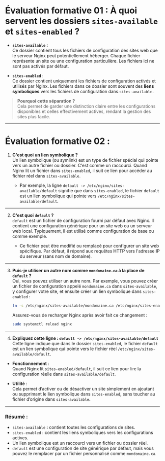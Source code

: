 # **Évaluation formative 01 : À quoi servent les dossiers `sites-available` et `sites-enabled` ?**

- **`sites-available`** :  
  Ce dossier contient tous les fichiers de configuration des sites web que le serveur Nginx peut potentiellement héberger. Chaque fichier représente un site ou une configuration particulière. Les fichiers ici ne sont pas activés par défaut.

- **`sites-enabled`** :  
  Ce dossier contient uniquement les fichiers de configuration activés et utilisés par Nginx. Les fichiers dans ce dossier sont souvent des **liens symboliques** vers les fichiers de configuration dans `sites-available`.

> **Pourquoi cette séparation ?**  
Cela permet de garder une distinction claire entre les configurations disponibles et celles effectivement actives, rendant la gestion des sites plus facile.

---

# **Évaluation formative 02 :**

1. **C'est quoi un lien symbolique ?**  
Un lien symbolique (ou symlink) est un type de fichier spécial qui pointe vers un autre fichier ou dossier. C'est comme un raccourci. Quand Nginx lit un fichier dans `sites-enabled`, il suit ce lien pour accéder au fichier réel dans `sites-available`.

   - Par exemple, la ligne `default -> /etc/nginx/sites-available/default` signifie que dans `sites-enabled`, le fichier `default` est un lien symbolique qui pointe vers `/etc/nginx/sites-available/default`.

---

2. **C'est quoi `default` ?**  
`default` est un fichier de configuration fourni par défaut avec Nginx. Il contient une configuration générique pour un site web ou un serveur web local. Typiquement, il est utilisé comme configuration de base ou comme exemple.

   - Ce fichier peut être modifié ou remplacé pour configurer un site web spécifique. Par défaut, il répond aux requêtes HTTP vers l'adresse IP du serveur (sans nom de domaine).

---

3. **Puis-je utiliser un autre nom comme `mondomaine.ca` à la place de `default` ?**  
Oui, vous pouvez utiliser un autre nom. Par exemple, vous pouvez créer un fichier de configuration appelé `mondomaine.ca` dans `sites-available`, y configurer votre site, et ensuite créer un lien symbolique dans `sites-enabled` :
   ```bash
   ln -s /etc/nginx/sites-available/mondomaine.ca /etc/nginx/sites-enabled/mondomaine.ca
   ```
   Assurez-vous de recharger Nginx après avoir fait ce changement :
   ```bash
   sudo systemctl reload nginx
   ```

---

4. **Expliquez cette ligne : `default -> /etc/nginx/sites-available/default`**  
Cette ligne indique que dans le dossier `sites-enabled`, le fichier `default` est un lien symbolique qui pointe vers le fichier réel `/etc/nginx/sites-available/default`.

- **Fonctionnement** :  
  Quand Nginx lit `sites-enabled/default`, il suit ce lien pour lire la configuration réelle dans `sites-available/default`.

- **Utilité** :  
  Cela permet d’activer ou de désactiver un site simplement en ajoutant ou supprimant le lien symbolique dans `sites-enabled`, sans toucher au fichier d’origine dans `sites-available`.

---

### **Résumé :**
- `sites-available` : contient toutes les configurations de sites.
- `sites-enabled` : contient les liens symboliques vers les configurations actives.
- Un lien symbolique est un raccourci vers un fichier ou dossier réel.
- `default` est une configuration de site générique par défaut, mais vous pouvez le remplacer par un fichier personnalisé comme `mondomaine.ca`.
